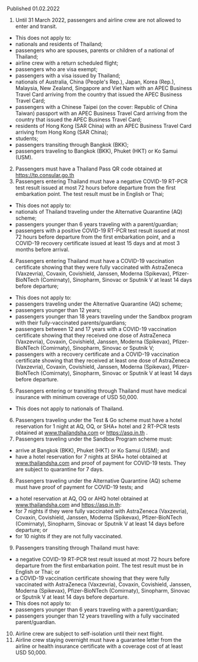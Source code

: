 Published 01.02.2022
1. Until 31 March 2022, passengers and airline crew are not allowed to enter and transit.
- This does not apply to:
- nationals and residents of Thailand;
- passengers who are spouses, parents or children of a national of Thailand;
- airline crew with a return scheduled flight;
- passengers who are visa exempt;
- passengers with a visa issued by Thailand;
- nationals of Australia, China (People's Rep.), Japan, Korea (Rep.), Malaysia, New Zealand, Singapore and Viet Nam with an APEC Business Travel Card arriving from the country that issued the APEC Business Travel Card;
- passengers with a Chinese Taipei (on the cover: Republic of China Taiwan) passport with an APEC Business Travel Card arriving from the country that issued the APEC Business Travel Card;
- residents of Hong Kong (SAR China) with an APEC Business Travel Card arriving from Hong Kong (SAR China);
- students;
- passengers transiting through Bangkok (BKK);
- passengers traveling to Bangkok (BKK), Phuket (HKT) or Ko Samui (USM).
2. Passengers must have a Thailand Pass QR code obtained at <a href="https://tp.consular.go.th">https://tp.consular.go.th</a>
3. Passengers entering Thailand must have a negative COVID-19 RT-PCR test result issued at most 72 hours before departure from the first embarkation point. The test result must be in English or Thai;
- This does not apply to:
- nationals of Thailand traveling under the Alternative Quarantine (AQ) scheme;
- passengers younger than 6 years traveling with a parent/guardian;
- passengers with a positive COVID-19 RT-PCR test result issued at most 72 hours before departure from the first embarkation point, and a COVID-19 recovery certificate issued at least 15 days and at most 3 months before arrival.
4. Passengers entering Thailand must have a COVID-19 vaccination certificate showing that they were fully vaccinated with AstraZeneca (Vaxzevria), Covaxin, Covishield, Janssen, Moderna (Spikevax), Pfizer-BioNTech (Comirnaty), Sinopharm, Sinovac or Sputnik V at least 14 days before departure;
- This does not apply to:
- passengers traveling under the Alternative Quarantine (AQ) scheme;
- passengers younger than 12 years;
- passengers younger than 18 years traveling under the Sandbox program with their fully-vaccinated parents/guardians;
- passengers between 12 and 17 years with a COVID-19 vaccination certificate showing that they received one dose of AstraZeneca (Vaxzevria), Covaxin, Covishield, Janssen, Moderna (Spikevax), Pfizer-BioNTech (Comirnaty), Sinopharm, Sinovac or Sputnik V;
- passengers with a recovery certificate and a COVID-19 vaccination certificate showing that they received at least one dose of AstraZeneca (Vaxzevria), Covaxin, Covishield, Janssen, Moderna (Spikevax), Pfizer-BioNTech (Comirnaty), Sinopharm, Sinovac or Sputnik V at least 14 days before departure.
5. Passengers entering or transiting through Thailand must have medical insurance with minimum coverage of USD 50,000.
- This does not apply to nationals of Thailand.
6. Passengers traveling under the Test & Go scheme must have a hotel reservation for 1 night at AQ, OQ, or SHA+ hotel and 2 RT-PCR tests obtained at <a href="http://www.thailandsha.com/">www.thailandsha.com</a> or <a href="https://asq.in.th/">https://asq.in.th</a> .
7. Passengers traveling under the Sandbox Program scheme must:
- arrive at Bangkok (BKK), Phuket (HKT) or Ko Samui (USM); and
- have a hotel reservation for 7 nights at SHA+ hotel obtained at <a href="http://www.thailandsha.com">www.thailandsha.com</a> and proof of payment for COVID-19 tests. They are subject to quarantine for 7 days.
8. Passengers traveling under the Alternative Quarantine (AQ) scheme must have proof of payment for COVID-19 tests; and
- a hotel reservation at AQ, OQ or AHQ hotel obtained at <a href="http://www.thailandsha.com">www.thailandsha.com</a> and <a href="https://asq.in.th">https://asq.in.th</a>:
- for 7 nights if they were fully vaccinated with AstraZeneca (Vaxzevria), Covaxin, Covishield, Janssen, Moderna (Spikevax), Pfizer-BioNTech (Comirnaty), Sinopharm, Sinovac or Sputnik V at least 14 days before departure; or
- for 10 nights if they are not fully vaccinated.
9. Passengers transiting through Thailand must have:
- a negative COVID-19 RT-PCR test result issued at most 72 hours before departure from the first embarkation point. The test result must be in English or Thai; or
- a COVID-19 vaccination certificate showing that they were fully vaccinated with AstraZeneca (Vaxzevria), Covaxin, Covishield, Janssen, Moderna (Spikevax), Pfizer-BioNTech (Comirnaty), Sinopharm, Sinovac or Sputnik V at least 14 days before departure.
- This does not apply to:
- passengers younger than 6 years traveling with a parent/guardian;
- passengers younger than 12 years travelling with a fully vaccinated parent/guardian.
10. Airline crew are subject to self-isolation until their next flight.
11. Airline crew staying overnight must have a guarantee letter from the airline or health insurance certificate with a coverage cost of at least USD 50,000.